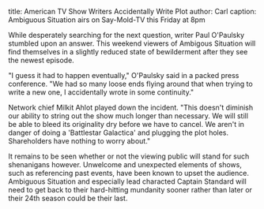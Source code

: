 title: American TV Show Writers Accidentally Write Plot
author: Carl
caption: Ambiguous Situation airs on Say-Mold-TV this Friday at 8pm

<p>
While desperately searching for the next question,
writer Paul O'Paulsky stumbled upon an answer. This 
weekend viewers of Ambigous Situation will find 
themselves in a slightly reduced state of bewilderment 
after they see the newest episode.
</p>
<!--BREAK-->
<p>
"I guess it had to happen eventually," O'Paulsky said in
a packed press conference. "We had so many loose ends
flying around that when trying to write a new one, I 
accidentally wrote in some continuity."
</p>
<p>
Network chief Milkit Ahlot played down the incident.
"This doesn't diminish our ability to string out the 
show much longer than necessary. We will still be able
to bleed its originality dry before we have to cancel.
We aren't in danger of doing a 'Battlestar Galactica' and
plugging the plot holes. Shareholders have nothing to
worry about."
</p>
<p>
It remains to be seen whether or not the viewing public
will stand for such shenanigans however. Unwelcome and
unexpected elements of shows, such as referencing past
events, have been known to upset the audience. Ambiguous 
Situation and especially lead characted Captain Standard
will need to get back to their hard-hitting mundanity sooner 
rather than later or their 24th season could be their last.
</p>

